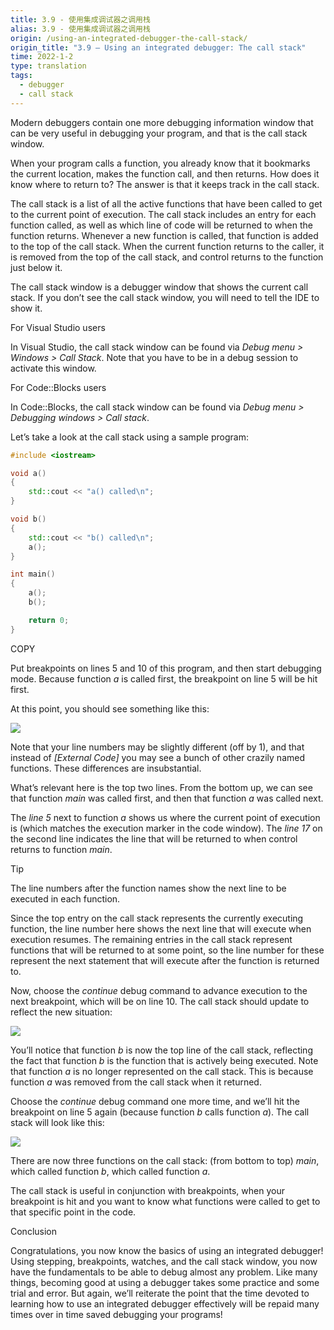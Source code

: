 ```yaml
---
title: 3.9 - 使用集成调试器之调用栈
alias: 3.9 - 使用集成调试器之调用栈
origin: /using-an-integrated-debugger-the-call-stack/
origin_title: "3.9 — Using an integrated debugger: The call stack"
time: 2022-1-2
type: translation
tags:
  - debugger
  - call stack
---
```


Modern debuggers contain one more debugging information window that can be very useful in debugging your program, and that is the call stack window.

When your program calls a function, you already know that it bookmarks the current location, makes the function call, and then returns. How does it know where to return to? The answer is that it keeps track in the call stack.

The call stack is a list of all the active functions that have been called to get to the current point of execution. The call stack includes an entry for each function called, as well as which line of code will be returned to when the function returns. Whenever a new function is called, that function is added to the top of the call stack. When the current function returns to the caller, it is removed from the top of the call stack, and control returns to the function just below it.

The call stack window is a debugger window that shows the current call stack. If you don’t see the call stack window, you will need to tell the IDE to show it.

For Visual Studio users

In Visual Studio, the call stack window can be found via *Debug menu > Windows > Call Stack*. Note that you have to be in a debug session to activate this window.

For Code::Blocks users

In Code::Blocks, the call stack window can be found via *Debug menu > Debugging windows > Call stack*.

Let’s take a look at the call stack using a sample program:

```cpp
#include <iostream>

void a()
{
	std::cout << "a() called\n";
}

void b()
{
	std::cout << "b() called\n";
	a();
}

int main()
{
	a();
	b();

	return 0;
}
```

COPY

Put breakpoints on lines 5 and 10 of this program, and then start debugging mode. Because function *a* is called first, the breakpoint on line 5 will be hit first.

At this point, you should see something like this:

![](https://www.learncpp.com/images/CppTutorial/Chapter3/VS-CallStack1-min.png?ezimgfmt=rs:432x566/rscb2/ngcb2/notWebP)

Note that your line numbers may be slightly different (off by 1), and that instead of *[External Code]* you may see a bunch of other crazily named functions. These differences are insubstantial.

What’s relevant here is the top two lines. From the bottom up, we can see that function *main* was called first, and then that function *a* was called next.

The *line 5* next to function *a* shows us where the current point of execution is (which matches the execution marker in the code window). The *line 17* on the second line indicates the line that will be returned to when control returns to function *main*.

Tip

The line numbers after the function names show the next line to be executed in each function.

Since the top entry on the call stack represents the currently executing function, the line number here shows the next line that will execute when execution resumes. The remaining entries in the call stack represent functions that will be returned to at some point, so the line number for these represent the next statement that will execute after the function is returned to.

Now, choose the *continue* debug command to advance execution to the next breakpoint, which will be on line 10. The call stack should update to reflect the new situation:

![](https://www.learncpp.com/images/CppTutorial/Chapter3/VS-CallStack2-min.png?ezimgfmt=rs:432x566/rscb2/ng:webp/ngcb2)

You’ll notice that function *b* is now the top line of the call stack, reflecting the fact that function *b* is the function that is actively being executed. Note that function *a* is no longer represented on the call stack. This is because function *a* was removed from the call stack when it returned.

Choose the *continue* debug command one more time, and we’ll hit the breakpoint on line 5 again (because function *b* calls function *a*). The call stack will look like this:

![](https://www.learncpp.com/images/CppTutorial/Chapter3/VS-CallStack3-min.png?ezimgfmt=rs:433x566/rscb2/ng:webp/ngcb2)

There are now three functions on the call stack: (from bottom to top) *main*, which called function *b*, which called function *a*.

The call stack is useful in conjunction with breakpoints, when your breakpoint is hit and you want to know what functions were called to get to that specific point in the code.

Conclusion

Congratulations, you now know the basics of using an integrated debugger! Using stepping, breakpoints, watches, and the call stack window, you now have the fundamentals to be able to debug almost any problem. Like many things, becoming good at using a debugger takes some practice and some trial and error. But again, we’ll reiterate the point that the time devoted to learning how to use an integrated debugger effectively will be repaid many times over in time saved debugging your programs!
